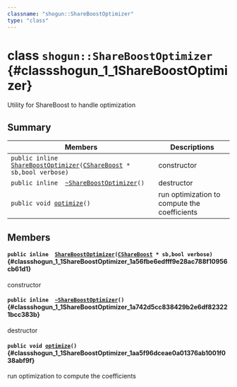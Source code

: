 ```yaml
---
classname: "shogun::ShareBoostOptimizer"
type: "class"
---
```


# class `shogun::ShareBoostOptimizer` {#classshogun_1_1ShareBoostOptimizer}

Utility for ShareBoost to handle optimization

## Summary

 Members                        | Descriptions
--------------------------------|---------------------------------------------
`public inline  `[`ShareBoostOptimizer`](#classshogun_1_1ShareBoostOptimizer_1a56fbe6edfff9e28ac788f10956cb61d1)`(`[`CShareBoost`](#classshogun_1_1CShareBoost)` * sb,bool verbose)` | constructor
`public inline  `[`~ShareBoostOptimizer`](#classshogun_1_1ShareBoostOptimizer_1a742d5cc838429b2e6df823221bcc383b)`()` | destructor
`public void `[`optimize`](#classshogun_1_1ShareBoostOptimizer_1aa5f96dceae0a01376ab1001f038abf9f)`()` | run optimization to compute the coefficients

## Members

#### `public inline  `[`ShareBoostOptimizer`](#classshogun_1_1ShareBoostOptimizer_1a56fbe6edfff9e28ac788f10956cb61d1)`(`[`CShareBoost`](#classshogun_1_1CShareBoost)` * sb,bool verbose)` {#classshogun_1_1ShareBoostOptimizer_1a56fbe6edfff9e28ac788f10956cb61d1}

constructor

#### `public inline  `[`~ShareBoostOptimizer`](#classshogun_1_1ShareBoostOptimizer_1a742d5cc838429b2e6df823221bcc383b)`()` {#classshogun_1_1ShareBoostOptimizer_1a742d5cc838429b2e6df823221bcc383b}

destructor

#### `public void `[`optimize`](#classshogun_1_1ShareBoostOptimizer_1aa5f96dceae0a01376ab1001f038abf9f)`()` {#classshogun_1_1ShareBoostOptimizer_1aa5f96dceae0a01376ab1001f038abf9f}

run optimization to compute the coefficients


